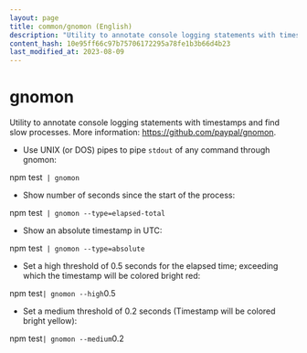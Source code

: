 ```yaml
---
layout: page
title: common/gnomon (English)
description: "Utility to annotate console logging statements with timestamps and find slow processes."
content_hash: 10e95ff66c97b75706172295a78fe1b3b66d4b23
last_modified_at: 2023-08-09
---
```

# gnomon

Utility to annotate console logging statements with timestamps and find slow processes.
More information: <https://github.com/paypal/gnomon>.

- Use UNIX (or DOS) pipes to pipe `stdout` of any command through gnomon:

<span class="tldr-var badge badge-pill bg-dark-lm bg-white-dm text-white-lm text-dark-dm font-weight-bold">npm test</span>` | gnomon`

- Show number of seconds since the start of the process:

<span class="tldr-var badge badge-pill bg-dark-lm bg-white-dm text-white-lm text-dark-dm font-weight-bold">npm test</span>` | gnomon --type=elapsed-total`

- Show an absolute timestamp in UTC:

<span class="tldr-var badge badge-pill bg-dark-lm bg-white-dm text-white-lm text-dark-dm font-weight-bold">npm test</span>` | gnomon --type=absolute`

- Set a high threshold of 0.5 seconds for the elapsed time; exceeding which the timestamp will be colored bright red:

<span class="tldr-var badge badge-pill bg-dark-lm bg-white-dm text-white-lm text-dark-dm font-weight-bold">npm test</span>` | gnomon --high `<span class="tldr-var badge badge-pill bg-dark-lm bg-white-dm text-white-lm text-dark-dm font-weight-bold">0.5</span>

- Set a medium threshold of 0.2 seconds (Timestamp will be colored bright yellow):

<span class="tldr-var badge badge-pill bg-dark-lm bg-white-dm text-white-lm text-dark-dm font-weight-bold">npm test</span>` | gnomon --medium `<span class="tldr-var badge badge-pill bg-dark-lm bg-white-dm text-white-lm text-dark-dm font-weight-bold">0.2</span>
